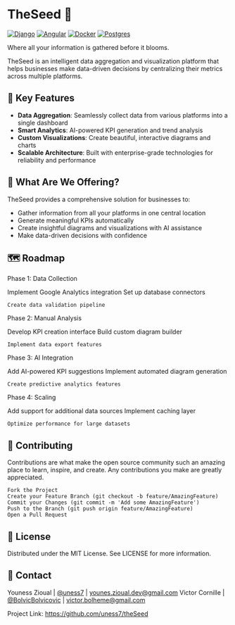 # TheSeed 🌱
[![Django][djangoproject.com]][django-url] [![Angular][angular.dev]][angular-url] [![Docker][Docker.com]][Docker-url] [![Postgres][postgresql.org]][postgresql-url]

Where all your information is gathered before it blooms.

TheSeed is an intelligent data aggregation and visualization platform that helps businesses make data-driven decisions by centralizing their metrics across multiple platforms.

## 🎯 Key Features

- **Data Aggregation**: Seamlessly collect data from various platforms into a single dashboard 
- **Smart Analytics**: AI-powered KPI generation and trend analysis
- **Custom Visualizations**: Create beautiful, interactive diagrams and charts
- **Scalable Architecture**: Built with enterprise-grade technologies for reliability and performance


## 🚀 What Are We Offering?

TheSeed provides a comprehensive solution for businesses to:
- Gather information from all your platforms in one central location
- Generate meaningful KPIs automatically
- Create insightful diagrams and visualizations with AI assistance
- Make data-driven decisions with confidence

## 🗺️ Roadmap
Phase 1: Data Collection

Implement Google Analytics integration
Set up database connectors

    Create data validation pipeline

Phase 2: Manual Analysis

Develop KPI creation interface
Build custom diagram builder

    Implement data export features

Phase 3: AI Integration

Add AI-powered KPI suggestions
Implement automated diagram generation

    Create predictive analytics features

Phase 4: Scaling

Add support for additional data sources
Implement caching layer

    Optimize performance for large datasets

## 🤝 Contributing

Contributions are what make the open source community such an amazing place to learn, inspire, and create. Any contributions you make are greatly appreciated.

    Fork the Project
    Create your Feature Branch (git checkout -b feature/AmazingFeature)
    Commit your Changes (git commit -m 'Add some AmazingFeature')
    Push to the Branch (git push origin feature/AmazingFeature)
    Open a Pull Request

## 📝 License

Distributed under the MIT License. See LICENSE for more information.

## 📧 Contact

Youness Zioual | [@uness7](www.github.com/uness7) | younes.zioual.dev@gmail.com
Victor Cornille |  [@BolvicBolvicovic](www.github.com/BolvicBolvicovic) | victor.bolheme@gmail.com

Project Link: https://github.com/uness7/theSeed



[djangoproject.com]: https://img.shields.io/badge/Django-092E20?style=for-the-badge&logo=django&logoColor=green
[django-url]: https://www.djangoproject.com/
[angular.dev]: https://img.shields.io/badge/Angular-DD0031?style=for-the-badge&logo=angular&logoColor=white
[angular-url]: https://angular.dev/
[Docker.com]: https://img.shields.io/badge/docker-257bd6?style=for-the-badge&logo=docker&logoColor=white
[Docker-url]: https://www.docker.com/
[postgresql.org]: https://img.shields.io/badge/postgresql-4169e1?style=for-the-badge&logo=postgresql&logoColor=white
[postgresql-url]: https://www.postgresql.org/

